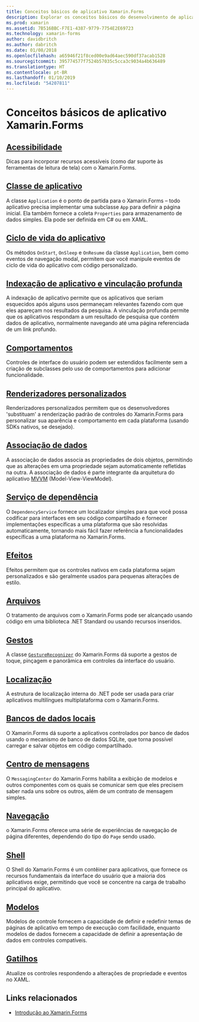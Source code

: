 ```yaml
---
title: Conceitos básicos de aplicativo Xamarin.Forms
description: Explorar os conceitos básicos do desenvolvimento de aplicativos Xamarin.Forms, incluindo todos os conceitos principais necessários e passando para os toques finais, como a localização e a acessibilidade.
ms.prod: xamarin
ms.assetid: 7B516BBC-F7E1-4387-9779-7754E2E69723
ms.technology: xamarin-forms
author: davidbritch
ms.author: dabritch
ms.date: 01/08/2018
ms.openlocfilehash: a65946f21f8ced00e9ad64aec590df37acab1528
ms.sourcegitcommit: 395774577f7524b57035c5cca3c9034a4b636489
ms.translationtype: HT
ms.contentlocale: pt-BR
ms.lasthandoff: 01/10/2019
ms.locfileid: "54207811"
---
```

# <a name="xamarinforms-application-fundamentals"></a>Conceitos básicos de aplicativo Xamarin.Forms

## <a name="accessibilityaccessibilityindexmd"></a>[Acessibilidade](accessibility/index.md)

Dicas para incorporar recursos acessíveis (como dar suporte às ferramentas de leitura de tela) com o Xamarin.Forms.

## <a name="app-classapplication-classmd"></a>[Classe de aplicativo](application-class.md)

A classe `Application` é o ponto de partida para o Xamarin.Forms – todo aplicativo precisa implementar uma subclasse `App` para definir a página inicial. Ela também fornece a coleta `Properties` para armazenamento de dados simples. Ela pode ser definida em C# ou em XAML.

## <a name="app-lifecycleapp-lifecyclemd"></a>[Ciclo de vida do aplicativo](app-lifecycle.md)

Os métodos `OnStart`, `OnSleep` e `OnResume` da classe `Application`, bem como eventos de navegação modal, permitem que você manipule eventos de ciclo de vida do aplicativo com código personalizado.

## <a name="application-indexing-and-deep-linkingdeep-linkingmd"></a>[Indexação de aplicativo e vinculação profunda](deep-linking.md)

A indexação de aplicativo permite que os aplicativos que seriam esquecidos após alguns usos permaneçam relevantes fazendo com que eles apareçam nos resultados da pesquisa. A vinculação profunda permite que os aplicativos respondam a um resultado de pesquisa que contém dados de aplicativo, normalmente navegando até uma página referenciada de um link profundo.

## <a name="behaviorsbehaviorsindexmd"></a>[Comportamentos](behaviors/index.md)

Controles de interface do usuário podem ser estendidos facilmente sem a criação de subclasses pelo uso de comportamentos para adicionar funcionalidade.

## <a name="custom-rendererscustom-rendererindexmd"></a>[Renderizadores personalizados](custom-renderer/index.md)

Renderizadores personalizados permitem que os desenvolvedores 'substituam' a renderização padrão de controles do Xamarin.Forms para personalizar sua aparência e comportamento em cada plataforma (usando SDKs nativos, se desejado).

## <a name="data-bindingdata-bindingindexmd"></a>[Associação de dados](data-binding/index.md)

A associação de dados associa as propriedades de dois objetos, permitindo que as alterações em uma propriedade sejam automaticamente refletidas na outra. A associação de dados é parte integrante da arquitetura do aplicativo [MVVM](~/xamarin-forms/enterprise-application-patterns/mvvm.md) (Model-View-ViewModel).

## <a name="dependency-servicedependency-serviceindexmd"></a>[Serviço de dependência](dependency-service/index.md)

O `DependencyService` fornece um localizador simples para que você possa codificar para interfaces em seu código compartilhado e fornecer implementações específicas a uma plataforma que são resolvidas automaticamente, tornando mais fácil fazer referência a funcionalidades específicas a uma plataforma no Xamarin.Forms.

## <a name="effectseffectsindexmd"></a>[Efeitos](effects/index.md)

Efeitos permitem que os controles nativos em cada plataforma sejam personalizados e são geralmente usados para pequenas alterações de estilo.

## <a name="filesfilesmd"></a>[Arquivos](files.md)

O tratamento de arquivos com o Xamarin.Forms pode ser alcançado usando código em uma biblioteca .NET Standard ou usando recursos inseridos.

## <a name="gesturesgesturesindexmd"></a>[Gestos](gestures/index.md)

A classe [`GestureRecognizer`](xref:Xamarin.Forms.GestureRecognizer) do Xamarin.Forms dá suporte a gestos de toque, pinçagem e panorâmica em controles da interface do usuário.

## <a name="localizationlocalizationindexmd"></a>[Localização](localization/index.md)

A estrutura de localização interna do .NET pode ser usada para criar aplicativos multilíngues multiplataforma com o Xamarin.Forms.

## <a name="local-databasesdatabasesmd"></a>[Bancos de dados locais](databases.md)

O Xamarin.Forms dá suporte a aplicativos controlados por banco de dados usando o mecanismo de banco de dados SQLite, que torna possível carregar e salvar objetos em código compartilhado.

## <a name="messaging-centermessaging-centermd"></a>[Centro de mensagens](messaging-center.md)

O `MessagingCenter` do Xamarin.Forms habilita a exibição de modelos e outros componentes com os quais se comunicar sem que eles precisem saber nada uns sobre os outros, além de um contrato de mensagem simples.

## <a name="navigationnavigationindexmd"></a>[Navegação](navigation/index.md)

o Xamarin.Forms oferece uma série de experiências de navegação de página diferentes, dependendo do tipo do `Page` sendo usado.

## <a name="shellshellmd"></a>[Shell](shell.md)

O Shell do Xamarin.Forms é um contêiner para aplicativos, que fornece os recursos fundamentais da interface do usuário que a maioria dos aplicativos exige, permitindo que você se concentre na carga de trabalho principal do aplicativo.

## <a name="templatestemplatesindexmd"></a>[Modelos](templates/index.md)

Modelos de controle fornecem a capacidade de definir e redefinir temas de páginas de aplicativo em tempo de execução com facilidade, enquanto modelos de dados fornecem a capacidade de definir a apresentação de dados em controles compatíveis.

## <a name="triggerstriggersmd"></a>[Gatilhos](triggers.md)

Atualize os controles respondendo a alterações de propriedade e eventos no XAML.


## <a name="related-links"></a>Links relacionados

- [Introdução ao Xamarin.Forms](~/xamarin-forms/get-started/introduction-to-xamarin-forms.md)
